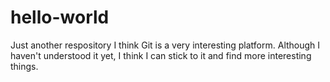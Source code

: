# hello-world
Just another respository
I think Git is a very interesting platform. Although I haven't understood it yet, I think I can stick to it and find more interesting things.
